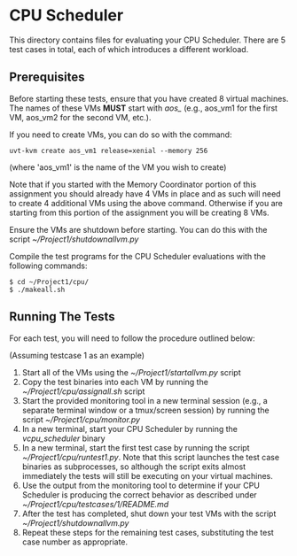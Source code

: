 # CPU Scheduler

This directory contains files for evaluating your CPU Scheduler. There are 5 test cases in total, each of which introduces a different workload.

## Prerequisites

Before starting these tests, ensure that you have created 8 virtual machines. The names of these VMs **MUST** start with *aos_* (e.g., aos_vm1 for the first VM, aos_vm2 for the second VM, etc.).

If you need to create VMs, you can do so with the command:

`uvt-kvm create aos_vm1 release=xenial --memory 256`

(where 'aos_vm1' is the name of the VM you wish to create)

Note that if you started with the Memory Coordinator portion of this assignment you should already have 4 VMs in place and as such will need to create 4 additional VMs using the above command. Otherwise if you are starting from this portion of the assignment you will be creating 8 VMs.

Ensure the VMs are shutdown before starting. You can do this with the script *~/Project1/shutdownallvm.py*

Compile the test programs for the CPU Scheduler evaluations with the following commands:

```
$ cd ~/Project1/cpu/
$ ./makeall.sh
```
 
## Running The Tests

For each test, you will need to follow the procedure outlined below:

(Assuming testcase 1 as an example)
1. Start all of the VMs using the *~/Project1/startallvm.py* script
2. Copy the test binaries into each VM by running the *~/Project1/cpu/assignall.sh* script
3. Start the provided monitoring tool in a new terminal session (e.g., a separate terminal window or a tmux/screen session) by running the script *~/Project1/cpu/monitor.py*
4. In a new terminal, start your CPU Scheduler by running the *vcpu_scheduler* binary
5. In a new terminal, start the first test case by running the script *~/Project1/cpu/runtest1.py*. Note that this script launches the test case binaries as subprocesses, so although the script exits almost immediately the tests will still be executing on your virtual machines.
6. Use the output from the monitoring tool to determine if your CPU Scheduler is producing the correct behavior as described under *~/Project1/cpu/testcases/1/README.md*
7. After the test has completed, shut down your test VMs with the script *~/Project1/shutdownallvm.py*
8. Repeat these steps for the remaining test cases, substituting the test case number as appropriate.

